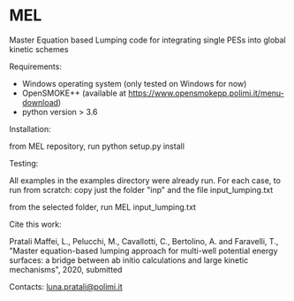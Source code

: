 # MEL
Master Equation based Lumping code for integrating single PESs into global kinetic schemes

Requirements:

- Windows operating system (only tested on Windows for now)
- OpenSMOKE++ (available at https://www.opensmokepp.polimi.it/menu-download)
- python version > 3.6

Installation: 

from MEL repository, run
python setup.py install

Testing:

All examples in the examples directory were already run. 
For each case, to run from scratch:
copy just the folder "inp" and the file input_lumping.txt

from the selected folder, run
MEL input_lumping.txt

Cite this work:

Pratali Maffei, L., Pelucchi, M., Cavallotti, C., Bertolino, A. and Faravelli, T., "Master equation-based lumping approach for multi-well potential energy surfaces: a bridge between ab initio calculations and large kinetic mechanisms", 2020, submitted


Contacts:
luna.pratali@polimi.it
